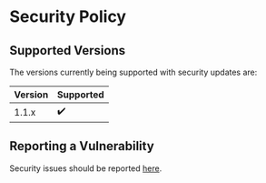 # Security Policy

## Supported Versions

The versions currently being supported with security updates are:

| Version | Supported          |
| ------- | ------------------ |
| 1.1.x   | :heavy_check_mark: |

## Reporting a Vulnerability

Security issues should be reported [here](https://github.com/r2d2bzh/docker-build-nodejs/issues/new?assignees=&labels=security&template=security-issue.md&title=).
